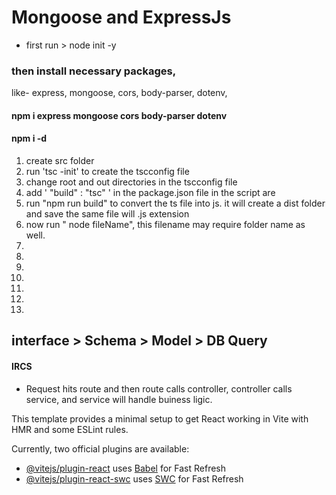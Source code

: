 # Mongoose and ExpressJs


* first run > node init -y
### then install necessary packages, 
like- express, mongoose, cors, body-parser, dotenv, 
#### npm i express mongoose cors body-parser dotenv
#### npm i -d 


1. create src folder
2. run 'tsc -init' to create the tscconfig file
3. change root and out directories in the tscconfig file 
4. add ' "build" : "tsc" ' in the package.json file in the script are 
5. run "npm run build" to convert the ts file into js. it will create a dist folder and save the same file will .js extension
6. now run " node fileName", this filename may require folder name as well.
7. 
8. 
9. 
10. 
11. 
12. 
13. 

## interface > Schema > Model > DB Query
#### IRCS 
* Request hits route and then route calls controller, controller calls service, and service will handle buiness ligic.


This template provides a minimal setup to get React working in Vite with HMR and some ESLint rules.

Currently, two official plugins are available:

- [@vitejs/plugin-react](https://github.com/vitejs/vite-plugin-react/blob/main/packages/plugin-react/README.md) uses [Babel](https://babeljs.io/) for Fast Refresh
- [@vitejs/plugin-react-swc](https://github.com/vitejs/vite-plugin-react-swc) uses [SWC](https://swc.rs/) for Fast Refresh
